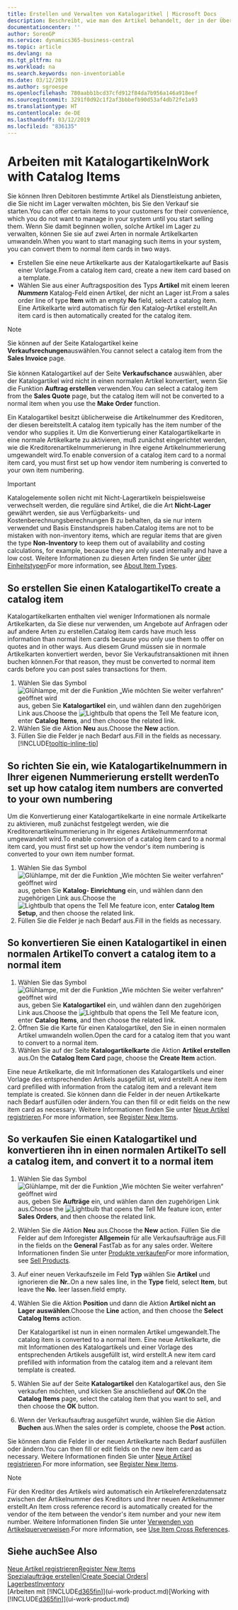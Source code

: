 ```yaml
---
title: Erstellen und Verwalten von Katalogaritkel | Microsoft Docs
description: Beschreibt, wie man den Artikel behandelt, der in der Übersicht der Artikel aber nicht in Ihrer persönlichen Artikelliste ist.
documentationcenter: ''
author: SorenGP
ms.service: dynamics365-business-central
ms.topic: article
ms.devlang: na
ms.tgt_pltfrm: na
ms.workload: na
ms.search.keywords: non-inventoriable
ms.date: 03/12/2019
ms.author: sgroespe
ms.openlocfilehash: 780aabb1bcd37cfd912f84da7b956a146a918eef
ms.sourcegitcommit: 3291f0d92c1f2af3bbbefb90d53af4db72fe1a93
ms.translationtype: HT
ms.contentlocale: de-DE
ms.lasthandoff: 03/12/2019
ms.locfileid: "836135"
---
```

# <a name="work-with-catalog-items"></a><span data-ttu-id="0ed2e-103">Arbeiten mit Katalogartikeln</span><span class="sxs-lookup"><span data-stu-id="0ed2e-103">Work with Catalog Items</span></span>
<span data-ttu-id="0ed2e-104">Sie können Ihren Debitoren bestimmte Artikel als Dienstleistung anbieten, die Sie nicht im Lager verwalten möchten, bis Sie den Verkauf sie starten.</span><span class="sxs-lookup"><span data-stu-id="0ed2e-104">You can offer certain items to your customers for their convenience, which you do not want to manage in your system until you start selling them.</span></span> <span data-ttu-id="0ed2e-105">Wenn Sie damit beginnen wollen, solche Artikel im Lager zu verwalten, können Sie sie auf zwei Arten in normale Artikelkarten umwandeln.</span><span class="sxs-lookup"><span data-stu-id="0ed2e-105">When you want to start managing such items in your system, you can convert them to normal item cards in two ways.</span></span>

* <span data-ttu-id="0ed2e-106">Erstellen Sie eine neue Artikelkarte aus der Katalogartikelkarte auf Basis einer Vorlage.</span><span class="sxs-lookup"><span data-stu-id="0ed2e-106">From a catalog item card, create a new item card based on a template.</span></span>
* <span data-ttu-id="0ed2e-107">Wählen Sie aus einer Auftragsposition des Typs **Artikel** mit einem leeren ***Nummern*** Katalog-Feld einen Artikel, der nicht an Lager ist.</span><span class="sxs-lookup"><span data-stu-id="0ed2e-107">From a sales order line of type **Item** with an empty **No** field, select a catalog item.</span></span> <span data-ttu-id="0ed2e-108">Eine Artikelkarte wird automatisch für den Katalog-Artikel erstellt.</span><span class="sxs-lookup"><span data-stu-id="0ed2e-108">An item card is then automatically created for the catalog item.</span></span>

> [!NOTE]  
> <span data-ttu-id="0ed2e-109">Sie können auf der Seite Katalogartikel keine **Verkaufsrechungen**auswählen.</span><span class="sxs-lookup"><span data-stu-id="0ed2e-109">You cannot select a catalog item from the **Sales Invoice** page.</span></span><br /><br />
> <span data-ttu-id="0ed2e-110">Sie können Katalogartikel auf der Seite **Verkaufschance** auswählen, aber der Katalogartikel wird nicht in einen normalen Artikel konvertiert, wenn Sie die Funktion **Auftrag erstellen** verwenden.</span><span class="sxs-lookup"><span data-stu-id="0ed2e-110">You can select a catalog item from the **Sales Quote** page, but the catalog item will not be converted to a normal item when you use the **Make Order** function.</span></span>

<span data-ttu-id="0ed2e-111">Ein Katalogartikel besitzt üblicherweise die Artikelnummer des Kreditoren, der diesen bereitstellt.</span><span class="sxs-lookup"><span data-stu-id="0ed2e-111">A catalog item typically has the item number of the vendor who supplies it.</span></span> <span data-ttu-id="0ed2e-112">Um die Konvertierung einer Katalogartikelkarte in eine normale Artikelkarte zu aktivieren, muß zunächst eingerichtet werden, wie die Kreditorenartikelnummerierung in Ihre eigene Artikelnummerierung umgewandelt wird.</span><span class="sxs-lookup"><span data-stu-id="0ed2e-112">To enable conversion of a catalog item card to a normal item card, you must first set up how vendor item numbering is converted to your own item numbering.</span></span>   

> [!Important]
> <span data-ttu-id="0ed2e-113">Katalogelemente sollen nicht mit Nicht-Lagerartikeln beispielsweise verwechselt werden, die reguläre sind Artikel, die die Art **Nicht-Lager** gewährt werden, sie aus Verfügbarkeits- und Kostenberechnungsberechnungen B zu behalten, da sie nur intern verwendet und Basis Einstandspreis haben.</span><span class="sxs-lookup"><span data-stu-id="0ed2e-113">Catalog items are not to be mistaken with non-inventory items, which are regular items that are given the type **Non-Inventory** to keep them out of availability and costing calculations, for example, because they are only used internally and have a low cost.</span></span> <span data-ttu-id="0ed2e-114">Weitere Informationen zu diesen Arten finden Sie unter [über Einheitstypen](inventory-about-item-types.md)</span><span class="sxs-lookup"><span data-stu-id="0ed2e-114">For more information, see [About Item Types](inventory-about-item-types.md).</span></span>

## <a name="to-create-a-catalog-item"></a><span data-ttu-id="0ed2e-115">So erstellen Sie einen Katalogartikel</span><span class="sxs-lookup"><span data-stu-id="0ed2e-115">To create a catalog item</span></span>
<span data-ttu-id="0ed2e-116">Katalogartikelkarten enthalten viel weniger Informationen als normale Artikelkarten, da Sie diese nur verwenden, um Angebote auf Anfragen oder auf andere Arten zu erstellen.</span><span class="sxs-lookup"><span data-stu-id="0ed2e-116">Catalog item cards have much less information than normal item cards because you only use them to offer on quotes and in other ways.</span></span> <span data-ttu-id="0ed2e-117">Aus diesem Grund müssen sie in normale Artikelkarten konvertiert werden, bevor Sie Verkaufstransaktionen mit ihnen buchen können.</span><span class="sxs-lookup"><span data-stu-id="0ed2e-117">For that reason, they must be converted to normal item cards before you can post sales transactions for them.</span></span>

1. <span data-ttu-id="0ed2e-118">Wählen Sie das Symbol ![Glühlampe, mit der die Funktion „Wie möchten Sie weiter verfahren“ geöffnet wird](media/ui-search/search_small.png "Wie möchten Sie weiter verfahren?") aus, geben Sie **Katalogartikel** ein, und wählen dann den zugehörigen Link aus.</span><span class="sxs-lookup"><span data-stu-id="0ed2e-118">Choose the ![Lightbulb that opens the Tell Me feature](media/ui-search/search_small.png "Tell me what you want to do") icon, enter **Catalog Items**, and then choose the related link.</span></span>
2. <span data-ttu-id="0ed2e-119">Wählen Sie die Aktion **Neu** aus.</span><span class="sxs-lookup"><span data-stu-id="0ed2e-119">Choose the **New** action.</span></span>
3. <span data-ttu-id="0ed2e-120">Füllen Sie die Felder je nach Bedarf aus.</span><span class="sxs-lookup"><span data-stu-id="0ed2e-120">Fill in the fields as necessary.</span></span> [!INCLUDE[tooltip-inline-tip](includes/tooltip-inline-tip_md.md)]

## <a name="to-set-up-how-catalog-item-numbers-are-converted-to-your-own-numbering"></a><span data-ttu-id="0ed2e-121">So richten Sie ein, wie Katalogartikelnummern in Ihrer eigenen Nummerierung erstellt werden</span><span class="sxs-lookup"><span data-stu-id="0ed2e-121">To set up how catalog item numbers are converted to your own numbering</span></span>
<span data-ttu-id="0ed2e-122">Um die Konvertierung einer Katalogartikelkarte in eine normale Artikelkarte zu aktivieren, muß zunächst festgelegt werden, wie die Kreditorenartikelnummerierung in Ihr eigenes Artikelnummernformat umgewandelt wird.</span><span class="sxs-lookup"><span data-stu-id="0ed2e-122">To enable conversion of a catalog item card to a normal item card, you must first set up how the vendor's item numbering is converted to your own item number format.</span></span>

1. <span data-ttu-id="0ed2e-123">Wählen Sie das Symbol ![Glühlampe, mit der die Funktion „Wie möchten Sie weiter verfahren“ geöffnet wird](media/ui-search/search_small.png "Wie möchten Sie weiter verfahren?") aus, geben Sie **Katalog- Einrichtung** ein, und wählen dann den zugehörigen Link aus.</span><span class="sxs-lookup"><span data-stu-id="0ed2e-123">Choose the ![Lightbulb that opens the Tell Me feature](media/ui-search/search_small.png "Tell me what you want to do") icon, enter **Catalog Item Setup**, and then choose the related link.</span></span>
2. <span data-ttu-id="0ed2e-124">Füllen Sie die Felder je nach Bedarf aus.</span><span class="sxs-lookup"><span data-stu-id="0ed2e-124">Fill in the fields as necessary.</span></span>

## <a name="to-convert-a-catalog-item-to-a-normal-item"></a><span data-ttu-id="0ed2e-125">So konvertieren Sie einen Katalogartikel in einen normalen Artikel</span><span class="sxs-lookup"><span data-stu-id="0ed2e-125">To convert a catalog item to a normal item</span></span>
1. <span data-ttu-id="0ed2e-126">Wählen Sie das Symbol ![Glühlampe, mit der die Funktion „Wie möchten Sie weiter verfahren“ geöffnet wird](media/ui-search/search_small.png "Wie möchten Sie weiter verfahren?") aus, geben Sie **Katalogartikel** ein, und wählen dann den zugehörigen Link aus.</span><span class="sxs-lookup"><span data-stu-id="0ed2e-126">Choose the ![Lightbulb that opens the Tell Me feature](media/ui-search/search_small.png "Tell me what you want to do") icon, enter **Catalog Items**, and then choose the related link.</span></span>
2. <span data-ttu-id="0ed2e-127">Öffnen Sie die Karte für einen Katalogartikel, den Sie in einen normalen Artikel umwandeln wollen.</span><span class="sxs-lookup"><span data-stu-id="0ed2e-127">Open the card for a catalog item that you want to convert to a normal item.</span></span>
3. <span data-ttu-id="0ed2e-128">Wählen Sie auf der Seite **Katalogartikelkarte** die Aktion **Artikel erstellen** aus.</span><span class="sxs-lookup"><span data-stu-id="0ed2e-128">On the **Catalog Item Card** page, choose the **Create Item** action.</span></span>

<span data-ttu-id="0ed2e-129">Eine neue Artikelkarte, die mit Informationen des Katalogartikels und einer Vorlage des entsprechenden Artikels ausgefüllt ist, wird erstellt.</span><span class="sxs-lookup"><span data-stu-id="0ed2e-129">A new item card prefilled with information from the catalog item and a relevant item template is created.</span></span> <span data-ttu-id="0ed2e-130">Sie können dann die Felder in der neuen Artikelkarte nach Bedarf ausfüllen oder ändern.</span><span class="sxs-lookup"><span data-stu-id="0ed2e-130">You can then fill or edit fields on the new item card as necessary.</span></span> <span data-ttu-id="0ed2e-131">Weitere Informationen finden Sie unter [Neue Artikel registrieren](inventory-how-register-new-items.md).</span><span class="sxs-lookup"><span data-stu-id="0ed2e-131">For more information, see [Register New Items](inventory-how-register-new-items.md).</span></span>

## <a name="to-sell-a-catalog-item-and-convert-it-to-a-normal-item"></a><span data-ttu-id="0ed2e-132">So verkaufen Sie einen Katalogartikel und konvertieren ihn in einen normalen Artikel</span><span class="sxs-lookup"><span data-stu-id="0ed2e-132">To sell a catalog item, and convert it to a normal item</span></span>
1. <span data-ttu-id="0ed2e-133">Wählen Sie das Symbol ![Glühlampe, mit der die Funktion „Wie möchten Sie weiter verfahren“ geöffnet wird](media/ui-search/search_small.png "Wie möchten Sie weiter verfahren?") aus, geben Sie **Aufträge** ein, und wählen dann den zugehörigen Link aus.</span><span class="sxs-lookup"><span data-stu-id="0ed2e-133">Choose the ![Lightbulb that opens the Tell Me feature](media/ui-search/search_small.png "Tell me what you want to do") icon, enter **Sales Orders**, and then choose the related link.</span></span>
2. <span data-ttu-id="0ed2e-134">Wählen Sie die Aktion **Neu** aus.</span><span class="sxs-lookup"><span data-stu-id="0ed2e-134">Choose the **New** action.</span></span> <span data-ttu-id="0ed2e-135">Füllen Sie die Felder auf dem Inforegister **Allgemein** für alle Verkaufsaufträge aus.</span><span class="sxs-lookup"><span data-stu-id="0ed2e-135">Fill in the fields on the **General** FastTab as for any sales order.</span></span> <span data-ttu-id="0ed2e-136">Weitere Informationen finden Sie unter [Produkte verkaufen](sales-how-sell-products.md)</span><span class="sxs-lookup"><span data-stu-id="0ed2e-136">For more information, see [Sell Products](sales-how-sell-products.md).</span></span>
3. <span data-ttu-id="0ed2e-137">Auf einer neuen Verkaufszeile im Feld **Typ** wählen Sie **Artikel** und ignorieren die **Nr.**.</span><span class="sxs-lookup"><span data-stu-id="0ed2e-137">On a new sales line, in the **Type** field, select **Item**, but leave the **No.**</span></span> <span data-ttu-id="0ed2e-138">leer lassen.</span><span class="sxs-lookup"><span data-stu-id="0ed2e-138">field empty.</span></span>
4. <span data-ttu-id="0ed2e-139">Wählen Sie die Aktion **Position** und dann die Aktion **Artikel nicht an Lager auswählen**.</span><span class="sxs-lookup"><span data-stu-id="0ed2e-139">Choose the **Line** action, and then choose the **Select Catalog Items** action.</span></span>

    <span data-ttu-id="0ed2e-140">Der Katalogartikel ist nun in einen normalen Artikel umgewandelt.</span><span class="sxs-lookup"><span data-stu-id="0ed2e-140">The catalog item is converted to a normal item.</span></span> <span data-ttu-id="0ed2e-141">Eine neue Artikelkarte, die mit Informationen des Katalogartikels und einer Vorlage des entsprechenden Artikels ausgefüllt ist, wird erstellt.</span><span class="sxs-lookup"><span data-stu-id="0ed2e-141">A new item card prefilled with information from the catalog item and a relevant item template is created.</span></span>
5. <span data-ttu-id="0ed2e-142">Wählen Sie auf der Seite **Katalogartikel** den Katalogartikel aus, den Sie verkaufen möchten, und klicken Sie anschließend auf **OK**.</span><span class="sxs-lookup"><span data-stu-id="0ed2e-142">On the **Catalog Items** page, select the catalog item that you want to sell, and then choose the **OK** button.</span></span>
6. <span data-ttu-id="0ed2e-143">Wenn der Verkaufsauftrag ausgeführt wurde, wählen Sie die Aktion **Buchen** aus.</span><span class="sxs-lookup"><span data-stu-id="0ed2e-143">When the sales order is complete, choose the **Post** action.</span></span>

<span data-ttu-id="0ed2e-144">Sie können dann die Felder in der neuen Artikelkarte nach Bedarf ausfüllen oder ändern.</span><span class="sxs-lookup"><span data-stu-id="0ed2e-144">You can then fill or edit fields on the new item card as necessary.</span></span> <span data-ttu-id="0ed2e-145">Weitere Informationen finden Sie unter [Neue Artikel registrieren](inventory-how-register-new-items.md).</span><span class="sxs-lookup"><span data-stu-id="0ed2e-145">For more information, see [Register New Items](inventory-how-register-new-items.md).</span></span>

> [!NOTE]  
>   <span data-ttu-id="0ed2e-146">Für den Kreditor des Artikels wird automatisch ein Artikelreferenzdatensatz zwischen der Artikelnummer des Kreditors und Ihrer neuen Artikelnummer erstellt.</span><span class="sxs-lookup"><span data-stu-id="0ed2e-146">An Item cross reference record is automatically created for the vendor of the item between the vendor's item number and your new item number.</span></span> <span data-ttu-id="0ed2e-147">Weitere Informationen finden Sie unter [Verwenden von Artikelquerverweisen](inventory-how-use-item-cross-refs.md).</span><span class="sxs-lookup"><span data-stu-id="0ed2e-147">For more information, see [Use Item Cross References](inventory-how-use-item-cross-refs.md).</span></span>

## <a name="see-also"></a><span data-ttu-id="0ed2e-148">Siehe auch</span><span class="sxs-lookup"><span data-stu-id="0ed2e-148">See Also</span></span>
[<span data-ttu-id="0ed2e-149">Neue Artikel registrieren</span><span class="sxs-lookup"><span data-stu-id="0ed2e-149">Register New Items</span></span>](inventory-how-register-new-items.md)  
<span data-ttu-id="0ed2e-150">[Spezialaufträge erstellen](sales-how-to-create-special-orders.md)|</span><span class="sxs-lookup"><span data-stu-id="0ed2e-150">[Create Special Orders](sales-how-to-create-special-orders.md)|</span></span>  
[<span data-ttu-id="0ed2e-151">Lagerbest</span><span class="sxs-lookup"><span data-stu-id="0ed2e-151">Inventory</span></span>](inventory-manage-inventory.md)  
<span data-ttu-id="0ed2e-152">[Arbeiten mit [!INCLUDE[d365fin](includes/d365fin_md.md)]](ui-work-product.md)</span><span class="sxs-lookup"><span data-stu-id="0ed2e-152">[Working with [!INCLUDE[d365fin](includes/d365fin_md.md)]](ui-work-product.md)</span></span>
